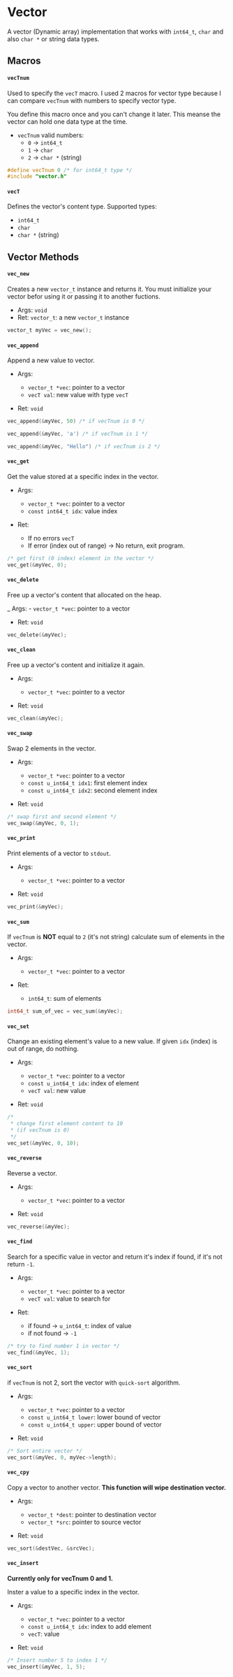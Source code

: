 # Vector

A vector (Dynamic array) implementation that works with `int64_t`, `char` and also `char *` or string data types.

## Macros

#### `vecTnum`

Used to specify the `vecT` macro. I used 2 macros for vector type because I can compare `vecTnum` with numbers
to specify vector type.

You define this macro once and you can't change it later. This meanse the vector can hold one data type at the time.

- `vecTnum` valid numbers:
    - `0` -> `int64_t`
    - `1` -> `char`
    - `2` -> `char *` (string)

```c
#define vecTnum 0 /* for int64_t type */
#include "vector.h"
```

#### `vecT`

Defines the vector's content type.
Supported types:

- `int64_t`
- `char`
- `char *` (string)


## Vector Methods

#### `vec_new`

Creates a new `vector_t` instance and returns it.
You must initialize your vector befor using it or passing it to another fuctions.

- Args: `void`
- Ret: `vector_t`: a new `vector_t` instance

```c
vector_t myVec = vec_new();
```


#### `vec_append`

Append a new value to vector.

- Args:
    - `vector_t *vec`: pointer to a vector
    - `vecT val`: new value with type `vecT`

- Ret: `void`

```c
vec_append(&myVec, 50) /* if vecTnum is 0 */

vec_append(&myVec, 'a') /* if vecTnum is 1 */

vec_append(&myVec, "Hello") /* if vecTnum is 2 */
```


#### `vec_get`

Get the value stored at a specific index in the vector.

- Args:
    - `vector_t *vec`: pointer to a vector
    - `const int64_t idx`: value index

- Ret:
    - If no errors `vecT`
    - If error (index out of range) -> No return, exit program.

```c
/* get first (0 index) element in the vector */
vec_get(&myVec, 0);
```


#### `vec_delete`

Free up a vector's content that allocated on the heap.

_ Args:
    - `vector_t *vec`: pointer to a vector

- Ret: `void`

```c
vec_delete(&myVec);
```


#### `vec_clean`

Free up a vector's content and initialize it again.

- Args:
    - `vector_t *vec`: pointer to a vector

- Ret: `void`

```c
vec_clean(&myVec);
```


#### `vec_swap`

Swap 2 elements in the vector.

- Args:
    - `vector_t *vec`: pointer to a vector
    - `const u_int64_t idx1`: first element index
    - `const u_int64_t idx2`: second element index

- Ret: `void`

```c
/* swap first and second element */
vec_swap(&myVec, 0, 1);
```


#### `vec_print`

Print elements of a vector to `stdout`.

- Args:
    - `vector_t *vec`: pointer to a vector

- Ret: `void`

```c
vec_print(&myVec);
```


#### `vec_sum`

If `vecTnum` is **NOT** equal to `2` (it's not string) calculate sum of elements in the vector.

- Args:
    - `vector_t *vec`: pointer to a vector

- Ret:
    - `int64_t`: sum of elements

```c
int64_t sum_of_vec = vec_sum(&myVec);
```


#### `vec_set`

Change an existing element's value to a new value. If given `idx` (index) is out of range, do nothing.

- Args:
    - `vector_t *vec`: pointer to a vector
    - `const u_int64_t idx`: index of element
    - `vecT val`: new value

- Ret: `void`

```c
/* 
 * change first element content to 10
 * (if vecTnum is 0)
 */
vec_set(&myVec, 0, 10);
```


#### `vec_reverse`

Reverse a vector.

- Args:
    - `vector_t *vec`: pointer to a vector

- Ret: `void`

```c
vec_reverse(&myVec);
```


#### `vec_find`

Search for a specific value in vector and return it's index if found, if it's not return `-1`.

- Args:
    - `vector_t *vec`: pointer to a vector
    - `vecT val`: value to search for

- Ret:
    - if found -> `u_int64_t`: index of value
    - if not found -> `-1`


```c
/* try to find number 1 in vector */
vec_find(&myVec, 1);
```


#### `vec_sort`

if `vecTnum` is not 2, sort the vector with `quick-sort` algorithm.

- Args:
    - `vector_t *vec`: pointer to a vector
    - `const u_int64_t lower`: lower bound of vector
    - `const u_int64_t upper`: upper bound of vector

- Ret: `void`

```c
/* Sort entire vector */
vec_sort(&myVec, 0, myVec->length);
```


#### `vec_cpy`

Copy a vector to another vector.
**This function will wipe destination vector.**

- Args:
    - `vector_t *dest`: pointer to destination vector
    - `vector_t *src`: pointer to source vector

- Ret: `void`

```c
vec_sort(&destVec, &srcVec);
```


#### `vec_insert`

**Currently only for vecTnum 0 and 1.**

Inster a value to a specific index in the vector.

- Args:
    - `vector_t *vec`: pointer to a vector
    - `const u_int64_t idx`: index to add element
    - `vecT`: value

- Ret: `void`

```c
/* Insert number 5 to index 1 */
vec_insert(&myVec, 1, 5);
```

